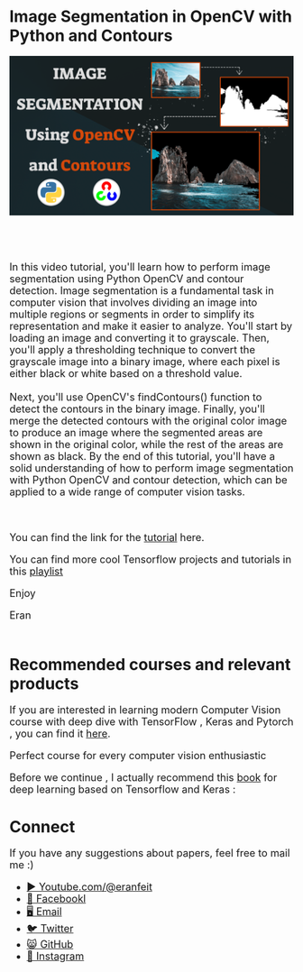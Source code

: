 # Image Segmentation in OpenCV with Python and Contours

<p align="center">
  <img width="800" src="Image-Segmentation-contours.png" "image">
</p>

##
<br/><br/> 

<font size= "4" >
In this video tutorial, you'll learn how to perform image segmentation using Python OpenCV and contour detection. Image segmentation is a fundamental task in computer vision that involves dividing an image into multiple regions or segments in order to simplify its representation and make it easier to analyze. You'll start by loading an image and converting it to grayscale. Then, you'll apply a thresholding technique to convert the grayscale image into a binary image, where each pixel is either black or white based on a threshold value.
<br/><br/> 
Next, you'll use OpenCV's findContours() function to detect the contours in the binary image. Finally, you'll merge the detected contours with the original color image to produce an image where the segmented areas are shown in the original color, while the rest of the areas are shown as black. By the end of this tutorial, you'll have a solid understanding of how to perform image segmentation with Python OpenCV and contour detection, which can be applied to a wide range of computer vision tasks.

<br/><br/> 
You can find the link for the [tutorial](https://youtu.be/f6VgWTD_7kc) here. 

You can find more cool Tensorflow projects and tutorials in this [playlist](https://www.youtube.com/watch?v=fd1msoIpM5Q&list=PLdkryDe59y4bxVvpexwR6PMTHH6_vFXjA)

Enjoy

Eran
<br/><br/> 

</font>

# Recommended courses and relevant products 
<font size= "4" >

If you are interested in learning modern Computer Vision course with deep dive with TensorFlow , Keras and Pytorch , you can find it [here](http://bit.ly/3HeDy1V).

Perfect course for every computer vision enthusiastic

Before we continue , I actually recommend this [book](https://amzn.to/3STWZ2N) for deep learning based on Tensorflow and Keras : 



</font>

# Connect

<font size= "4" >
If you have any suggestions about papers, feel free to mail me :)

- [▶️ Youtube.com/@eranfeit](youtube.com/@eranfeit?sub_confirmation=1)
- [🐙 Facebookl](https://www.facebook.com/groups/3080601358933585)
- [🖥️ Email](mailto:feitgemel@gmail.com)
- [🐦 Twitter](https://twitter.com/eran_feit )
- [😸 GitHub](https://github.com/feitgemel)
- [📸 Instagram](https://www.instagram.com/eran_feit/)
</font>

